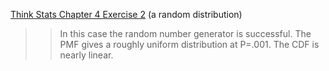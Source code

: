 [Think Stats Chapter 4 Exercise 2](http://greenteapress.com/thinkstats2/html/thinkstats2005.html#toc41) (a random distribution)

>> In this case the random number generator is successful. The PMF gives a roughly uniform distribution at P=.001. The CDF is nearly linear. 
